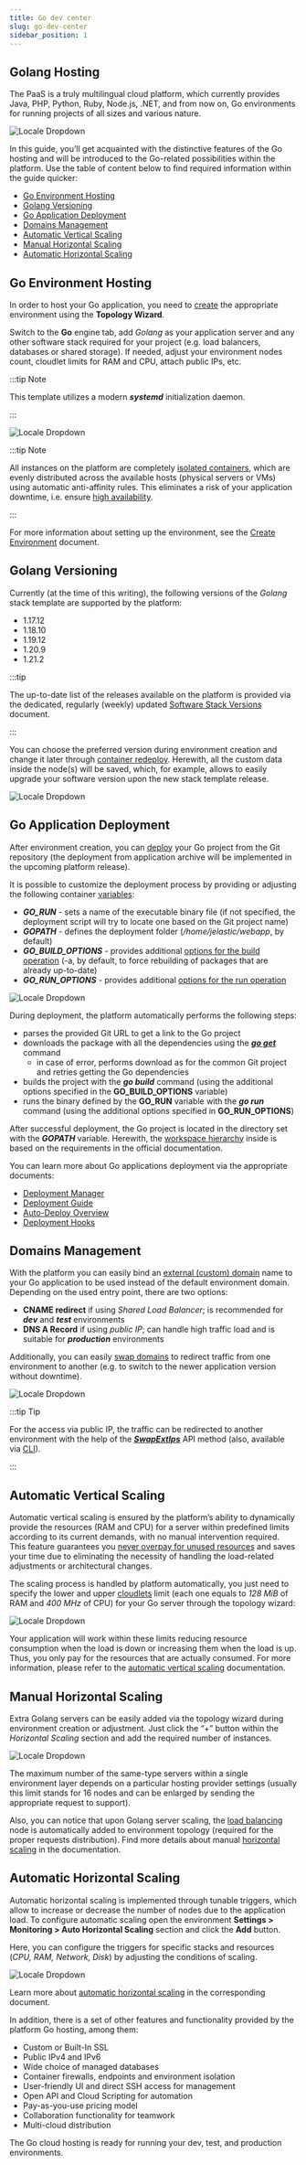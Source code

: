 ```yaml
---
title: Go dev center
slug: go-dev-center
sidebar_position: 1
---
```


## Golang Hosting

The PaaS is a truly multilingual cloud platform, which currently provides Java, PHP, Python, Ruby, Node.js, .NET, and from now on, Go environments for running projects of all sizes and various nature.

<div style={{
    display:'flex',
    justifyContent: 'center',
    margin: '0 0 1rem 0'
}}>

![Locale Dropdown](./img/GoDevCenter/01-go-cloud-hosting.png)

</div>

In this guide, you’ll get acquainted with the distinctive features of the Go hosting and will be introduced to the Go-related possibilities within the platform. Use the table of content below to find required information within the guide quicker:

- [Go Environment Hosting](/docs/Go%20Lang/Go%20Dev%20Center#go-environment-hosting)
- [Golang Versioning](/docs/Go%20Lang/Go%20Dev%20Center#golang-versioning)
- [Go Application Deployment](/docs/Go%20Lang/Go%20Dev%20Center#go-application-deployment)
- [Domains Management](/docs/Go%20Lang/Go%20Dev%20Center#domains-management)
- [Automatic Vertical Scaling](/docs/Deployment/Git%20&%20SVN%20Auto-Deploy/Auto-Deploy%20Overview)
- [Manual Horizontal Scaling](/docs/Go%20Lang/Go%20Dev%20Center#manual-horizontal-scaling)
- [Automatic Horizontal Scaling](/docs/Go%20Lang/Go%20Dev%20Center#automatic-horizontal-scaling)

## Go Environment Hosting

In order to host your Go application, you need to [create](/docs/environment-management/setting-up-environment) the appropriate environment using the **Topology Wizard**.

Switch to the **Go** engine tab, add _Golang_ as your application server and any other software stack required for your project (e.g. load balancers, databases or shared storage). If needed, adjust your environment nodes count, cloudlet limits for RAM and CPU, attach public IPs, etc.

:::tip Note

This template utilizes a modern **_systemd_** initialization daemon.

:::

<div style={{
    display:'flex',
    justifyContent: 'center',
    margin: '0 0 1rem 0'
}}>

![Locale Dropdown](./img/GoDevCenter/02-golang-topology-wizard.png)

</div>

:::tip Note

All instances on the platform are completely [isolated containers](/docs/PlatformOverview/Isolated%20Container), which are evenly distributed across the available hosts (physical servers or VMs) using automatic anti-affinity rules. This eliminates a risk of your application downtime, i.e. ensure [high availability](/docs/PlatformOverview/Isolated%20Container#high-availability-for-applications).

:::

For more information about setting up the environment, see the [Create Environment](/docs/environment-management/setting-up-environment) document.

## Golang Versioning

Currently (at the time of this writing), the following versions of the _Golang_ stack template are supported by the platform:

- 1.17.12
- 1.18.10
- 1.19.12
- 1.20.9
- 1.21.2

:::tip

The up-to-date list of the releases available on the platform is provided via the dedicated, regularly (weekly) updated [Software Stack Versions](/docs/quickstart/software-stack-versions) document.

:::

You can choose the preferred version during environment creation and change it later through [container redeploy](/docs/category/container-deployment). Herewith, all the custom data inside the node(s) will be saved, which, for example, allows to easily upgrade your software version upon the new stack template release.

<div style={{
    display:'flex',
    justifyContent: 'center',
    margin: '0 0 1rem 0'
}}>

![Locale Dropdown](./img/GoDevCenter/03-go-containers-redeploy.png)

</div>

## Go Application Deployment

After environment creation, you can [deploy](/docs/deployment/deployment-guide) your Go project from the Git repository (the deployment from application archive will be implemented in the upcoming platform release).

It is possible to customize the deployment process by providing or adjusting the following container [variables](/docs/EnvironmentManagement/EnvironmentVariables/Environment%20Variables#go-golang):

- **_GO_RUN_** - sets a name of the executable binary file (if not specified, the deployment script will try to locate one based on the Git project name)
- **_GOPATH_** - defines the deployment folder (_/home/jelastic/webapp_, by default)
- **_GO_BUILD_OPTIONS_** - provides additional [options for the build operation](https://pkg.go.dev/cmd/go#hdr-Compile_packages_and_dependencies) (-a, by default, to force rebuilding of packages that are already up-to-date)
- **_GO_RUN_OPTIONS_** - provides additional [options for the run operation](https://pkg.go.dev/cmd/go#hdr-Compile_and_run_Go_program)

<div style={{
    display:'flex',
    justifyContent: 'center',
    margin: '0 0 1rem 0'
}}>

![Locale Dropdown](./img/GoDevCenter/04-go-application-deployment.png)

</div>

During deployment, the platform automatically performs the following steps:

- parses the provided Git URL to get a link to the Go project
- downloads the package with all the dependencies using the [**_go get_**](https://pkg.go.dev/cmd/go#hdr-Add_dependencies_to_current_module_and_install_them) command
  - in case of error, performs download as for the common Git project and retries getting the Go dependencies
- builds the project with the **_go build_** command (using the additional options specified in the **GO_BUILD_OPTIONS** variable)
- runs the binary defined by the **GO_RUN** variable with the **_go run_** command (using the additional options specified in **GO_RUN_OPTIONS**)

After successful deployment, the Go project is located in the directory set with the **_GOPATH_** variable. Herewith, the [workspace hierarchy](https://go.dev/doc/code#Organization) inside is based on the requirements in the official documentation.

You can learn more about Go applications deployment via the appropriate documents:

- [Deployment Manager](/docs/deployment/deployment-manager)
- [Deployment Guide](/docs/deployment/deployment-guide)
- [Auto-Deploy Overview](/docs/Deployment/Git%20&%20SVN%20Auto-Deploy/Auto-Deploy%20Overview)
- [Deployment Hooks](/docs/Deployment/Deployment%20Hooks)

## Domains Management

With the platform you can easily bind an [external (custom) domain](/docs/application-setting/domain-name-management/custom-domain-name) name to your Go application to be used instead of the default environment domain. Depending on the used entry point, there are two options:

- **CNAME redirect** if using _Shared Load Balancer_; is recommended for **_dev_** and **_test_** environments
- **DNS A Record** if using _public IP_; can handle high traffic load and is suitable for **_production_** environments

Additionally, you can easily [swap domains](/docs/application-setting/domain-name-management/swap-domains) to redirect traffic from one environment to another (e.g. to switch to the newer application version without downtime).

<div style={{
    display:'flex',
    justifyContent: 'center',
    margin: '0 0 1rem 0'
}}>

![Locale Dropdown](./img/GoDevCenter/05-golang-custom-domains-management.png)

</div>

:::tip Tip

For the access via public IP, the traffic can be redirected to another environment with the help of the [**_SwapExtIps_**](https://docs.jelastic.com/api/#!/api/environment.Binder-method-SwapExtIps) API method (also, available via [CLI](/docs/Deployment%20Tools/API%20&%20CLI/Platform%20CLI/Swap%20Public%20IPs)).

:::

## Automatic Vertical Scaling

Automatic vertical scaling is ensured by the platform’s ability to dynamically provide the resources (RAM and CPU) for a server within predefined limits according to its current demands, with no manual intervention required. This feature guarantees you [never overpay for unused resources](https://cloudmydc.com/) and saves your time due to eliminating the necessity of handling the load-related adjustments or architectural changes.

The scaling process is handled by platform automatically, you just need to specify the lower and upper [cloudlets](/docs/PlatformOverview/Cloudlet) limit (each one equals to _128 MiB_ of RAM and _400 MHz_ of CPU) for your Go server through the topology wizard:

<div style={{
    display:'flex',
    justifyContent: 'center',
    margin: '0 0 1rem 0'
}}>

![Locale Dropdown](./img/GoDevCenter/06-golang-automatic-vertical-scaling.png)

</div>

Your application will work within these limits reducing resource consumption when the load is down or increasing them when the load is up. Thus, you only pay for the resources that are actually consumed. For more information, please refer to the [automatic vertical scaling](/docs/application-setting/scaling-and-clustering/automatic-vertical-scaling) documentation.

## Manual Horizontal Scaling

Extra Golang servers can be easily added via the topology wizard during environment creation or adjustment. Just click the “+” button within the _Horizontal Scaling_ section and add the required number of instances.

<div style={{
    display:'flex',
    justifyContent: 'center',
    margin: '0 0 1rem 0'
}}>

![Locale Dropdown](./img/GoDevCenter/07-golang-horizontal-scaling.png)

</div>

The maximum number of the same-type servers within a single environment layer depends on a particular hosting provider settings (usually this limit stands for 16 nodes and can be enlarged by sending the appropriate request to support).

Also, you can notice that upon Golang server scaling, the [load balancing](/docs/Load%20Balancers/Load%20Balancing) node is automatically added to environment topology (required for the proper requests distribution). Find more details about manual [horizontal scaling](/docs/ApplicationSetting/Scaling%20And%20Clustering/Horizontal%20Scaling) in the documentation.

## Automatic Horizontal Scaling

Automatic horizontal scaling is implemented through tunable triggers, which allow to increase or decrease the number of nodes due to the application load. To configure automatic scaling open the environment **Settings > Monitoring > Auto Horizontal Scaling** section and click the **Add** button.

Here, you can configure the triggers for specific stacks and resources (_CPU, RAM, Network, Disk_) by adjusting the conditions of scaling.

<div style={{
    display:'flex',
    justifyContent: 'center',
    margin: '0 0 1rem 0'
}}>

![Locale Dropdown](./img/GoDevCenter/08-golang-automatic-horizontal-scaling.png)

</div>

Learn more about [automatic horizontal scaling](/docs/application-setting/scaling-and-clustering/automatic-horizontal-scaling) in the corresponding document.

In addition, there is a set of other features and functionality provided by the platform Go hosting, among them:

- Custom or Built-In SSL
- Public IPv4 and IPv6
- Wide choice of managed databases
- Container firewalls, endpoints and environment isolation
- User-friendly UI and direct SSH access for management
- Open API and Cloud Scripting for automation
- Pay-as-you-use pricing model
- Collaboration functionality for teamwork
- Multi-cloud distribution

The Go cloud hosting is ready for running your dev, test, and production environments.
